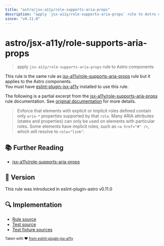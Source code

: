 ```yaml
---
title: "astro/jsx-a11y/role-supports-aria-props"
description: "apply `jsx-a11y/role-supports-aria-props` rule to Astro components"
since: "v0.11.0"
---
```


# astro/jsx-a11y/role-supports-aria-props

> apply `jsx-a11y/role-supports-aria-props` rule to Astro components

This rule is the same rule as [jsx-a11y/role-supports-aria-props] rule but it applies to the Astro components.  
You must have [eslint-plugin-jsx-a11y] installed to use this rule.

[eslint-plugin-jsx-a11y]: https://github.com/jsx-eslint/eslint-plugin-jsx-a11y
[jsx-a11y/role-supports-aria-props]: https://github.com/jsx-eslint/eslint-plugin-jsx-a11y/tree/HEAD/docs/rules/role-supports-aria-props.md

The following is a partial excerpt from the [jsx-a11y/role-supports-aria-props] rule documentation. See [original documentation][jsx-a11y/role-supports-aria-props] for more details.

> Enforce that elements with explicit or implicit roles defined contain only `aria-*` properties supported by that `role`. Many ARIA attributes (states and properties) can only be used on elements with particular roles. Some elements have implicit roles, such as `<a href="#" />`, which will resolve to `role="link"`.

## :books: Further Reading

- [jsx-a11y/role-supports-aria-props]

## :rocket: Version

This rule was introduced in eslint-plugin-astro v0.11.0

## :mag: Implementation

- [Rule source](https://github.com/ota-meshi/eslint-plugin-astro/blob/main/src/rules/jsx-a11y/role-supports-aria-props.ts)
- [Test source](https://github.com/ota-meshi/eslint-plugin-astro/blob/main/tests/src/rules/jsx-a11y/role-supports-aria-props.ts)
- [Test fixture sources](https://github.com/ota-meshi/eslint-plugin-astro/tree/main/tests/fixtures/rules/jsx-a11y/role-supports-aria-props)

<sup>Taken with ❤️ [from eslint-plugin-jsx-a11y](https://github.com/jsx-eslint/eslint-plugin-jsx-a11y/tree/HEAD/docs/rules/role-supports-aria-props.md)</sup>
